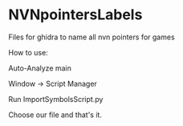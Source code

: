 # NVNpointersLabels
Files for ghidra to name all nvn pointers for games

How to use:

Auto-Analyze main

Window -> Script Manager

Run ImportSymbolsScript.py

Choose our file and that's it.
